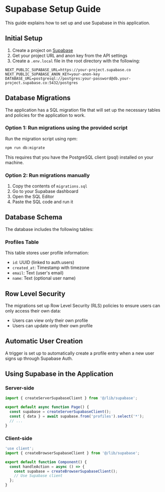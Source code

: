 # Supabase Setup Guide

This guide explains how to set up and use Supabase in this application.

## Initial Setup

1. Create a project on [Supabase](https://supabase.com)
2. Get your project URL and anon key from the API settings
3. Create a `.env.local` file in the root directory with the following:

```
NEXT_PUBLIC_SUPABASE_URL=https://your-project.supabase.co
NEXT_PUBLIC_SUPABASE_ANON_KEY=your-anon-key
DATABASE_URL=postgresql://postgres:your-password@db.your-project.supabase.co:5432/postgres
```

## Database Migrations

The application has a SQL migration file that will set up the necessary tables and policies for the application to work.

### Option 1: Run migrations using the provided script

Run the migration script using npm:

```bash
npm run db:migrate
```

This requires that you have the PostgreSQL client (psql) installed on your machine.

### Option 2: Run migrations manually

1. Copy the contents of `migrations.sql`
2. Go to your Supabase dashboard
3. Open the SQL Editor
4. Paste the SQL code and run it

## Database Schema

The database includes the following tables:

### Profiles Table

This table stores user profile information:

- `id`: UUID (linked to auth.users)
- `created_at`: Timestamp with timezone
- `email`: Text (user's email)
- `name`: Text (optional user name)

## Row Level Security

The migrations set up Row Level Security (RLS) policies to ensure users can only access their own data:

- Users can view only their own profile
- Users can update only their own profile

## Automatic User Creation

A trigger is set up to automatically create a profile entry when a new user signs up through Supabase Auth.

## Using Supabase in the Application

### Server-side

```typescript
import { createServerSupabaseClient } from '@/lib/supabase';

export default async function Page() {
  const supabase = createServerSupabaseClient();
  const { data } = await supabase.from('profiles').select('*');
  // ...
}
```

### Client-side

```typescript
'use client';
import { createBrowserSupabaseClient } from '@/lib/supabase';

export default function Component() {
  const handleAction = async () => {
    const supabase = createBrowserSupabaseClient();
    // Use Supabase client
  };
}
``` 